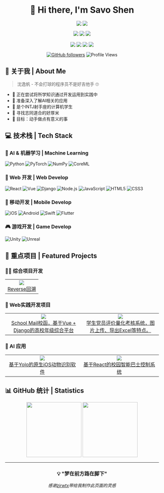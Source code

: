 <!--
**Savo-Shen/Savo-Shen** is a ✨ _special_ ✨ repository because its `README.md` (this file) appears on your GitHub profile.

Here are some ideas to get you started:

- 🔭 I’m currently working on ...
- 🌱 I’m currently learning ...
- 👯 I’m looking to collaborate on ...
- 🤔 I’m looking for help with ...
- 💬 Ask me about ...
- 📫 How to reach me: ...
- 😄 Pronouns: ...
- ⚡ Fun fact: ...
-->

<div align="center">
  
# 🌟 Hi there, I'm Savo Shen 

![](https://img.shields.io/badge/I'm-Computer_Enthusiast-BE2EDD)
![](https://img.shields.io/badge/Also-Apple_Fans-20B2AA)

<p>

  <a href="https://shenyifan.home.blog"><img src="https://img.shields.io/badge/个人网站-ffffff?style=for-the-badge&logo=sitecore&logoColor=black"/></a>
  <a href="mailto:savo_shen@qq.com"><img src="https://img.shields.io/badge/Email-ffffff?style=for-the-badge&logo=gmail&logoColor=black"/></a>
  <a href="https://github.com/Savo-Shen"><img src="https://img.shields.io/badge/GitHub-ffffff?style=for-the-badge&logo=github&logoColor=black"/></a>
  <br/>  
  <a href="https://blog.csdn.net/qq_44625137?spm=1010.2135.3001.5343"><img src="https://img.shields.io/badge/csdn-ffffff?style=for-the-badge&logo=csdn&logoColor=e34d2c"/></a>
  <a href="https://juejin.cn/user/1322079456069548"><img src="https://img.shields.io/badge/掘金-ffffff?style=for-the-badge&logo=juejin&logoColor=007FFF"/></a>
  <a href="https://www.zhihu.com/people/chen-yi-fan-81-3"><img src="https://img.shields.io/badge/知乎-ffffff?style=for-the-badge&logo=zhihu&logoColor=0084FF"/></a>
  <a href="https://www.xiaohongshu.com/user/profile/59abfaff5e87e7365d12de82"><img src="https://img.shields.io/badge/小红书-ffffff?style=for-the-badge&logo=xiaohongshu&logoColor=FF2442"/></a>
  <br/>
  
</p>

[![GitHub followers](https://img.shields.io/github/followers/Savo-Shen?style=social)](https://github.com/Savo-Shen)
![Profile Views](https://komarev.com/ghpvc/?username=Savo-Shen&color=blueviolet)

</div>

## 🎯 关于我 | About Me 

> 沈逸帆 - 不会打球的程序员不是好吉他手 🙄

- 🔭 正在尝试将所学知识通过开发运用到实践中
- 🚀 准备深入了解AI相关的应用
- 🌱 是个INTJ射手座的计算机学生
- 👬 寻找志同道合的好厚米
- 🎯 目标：动手做点有意义的事

## 💻 技术栈 | Tech Stack

<!-- https://shields.io/badges/static-badge -->

### 🤖 AI & 机器学习 | Machine Learning
![Python](https://img.shields.io/badge/Python-3776AB?style=for-the-badge&logo=python&logoColor=ffd343)
![PyTorch](https://img.shields.io/badge/PyTorch-EE4C2C?style=for-the-badge&logo=pytorch&logoColor=white)
![NumPy](https://img.shields.io/badge/NumPy-013243?style=for-the-badge&logo=numpy&logoColor=white)
![CoreML](https://img.shields.io/badge/CoreML-0066CC?style=for-the-badge&logo=coreml&logoColor=white)

### 🎨 Web 开发 | Web Develop
![React](https://img.shields.io/badge/React-20232A?style=for-the-badge&logo=react&logoColor=61DAFB)
![Vue](https://img.shields.io/badge/Vue.js-696969?style=for-the-badge&logo=vuedotjs&logoColor=339933)
![Django](https://img.shields.io/badge/Django-0C4B33?style=for-the-badge&logo=django&logoColor=white)
![Node.js](https://img.shields.io/badge/Node.js-417E38?style=for-the-badge&logo=nodedotjs&logoColor=white)
![JavaScript](https://img.shields.io/badge/JavaScript-F7DF1E?style=for-the-badge&logo=javascript&logoColor=black)
![HTML5](https://img.shields.io/badge/HTML5-E34F26?style=for-the-badge&logo=html5&logoColor=white)
![CSS3](https://img.shields.io/badge/CSS3-1572B6?style=for-the-badge&logo=css3&logoColor=white)

### 📱 移动开发 | Mobile Develop
![iOS](https://img.shields.io/badge/iOS-333?style=for-the-badge&logo=apple&logoColor=white)
![Android](https://img.shields.io/badge/Android-092A39?style=for-the-badge&logo=android&logoColor=C6FF00)
![Swift](https://img.shields.io/badge/Swift-F05138.svg?style=for-the-badge&logo=swift&logoColor=ffffff)
![Flutter](https://img.shields.io/badge/flutter-white?style=for-the-badge&logo=flutter&logoColor=54C2F5)

### 🎮 游戏开发 | Game Develop
![Unity](https://img.shields.io/badge/Unity-white?style=for-the-badge&logo=Unity&logoColor=black)
![Unreal](https://img.shields.io/badge/Unreal_Engine-black?style=for-the-badge&logo=unrealengine&logoColor=white)
<!--
### 🛠️ 开发工具
![Git](https://img.shields.io/badge/Git-F05032?style=for-the-badge&logo=git&logoColor=white)
![Docker](https://img.shields.io/badge/Docker-2496ED?style=for-the-badge&logo=docker&logoColor=white)
-->


## 🚀 重点项目 | Featured Projects

### 🧑‍💻 综合项目开发
<table>
  <tr>
    <td align="center">
      <a href="https://github.com/Savo-Shen/Animal-Recognition">
        <img src="https://img.shields.io/badge/Swift-F5F5F7?style=flat-square&logo=swift&logoColor=F05138"/>
        <br />Reverse回溯
      </a>
    </td>
  </tr>
</table>

### 🤖 Web实践开发项目
<table>
  <tr>
    <td align="center">
      <a href="https://github.com/Savo-Shen/School_Mail">
        <img src="https://img.shields.io/badge/Vue.Js-696969?style=flat-square&logo=vuedotjs&logoColor=339933"/>
        <br />School Mail校函，基于Vue + Django的高校年级综合平台
      </a>
    </td>
<!--     <td align="center">
      <a href="https://github.com/Savo-Shen/cool-car-frontend">
        <img src="https://img.shields.io/badge/React-20232A?style=flat-square&logo=react&logoColor=61DAFB"/>
        <br />基于React的校园智能巴士控制系统
      </a>
    </td> -->
    <td align="center">
      <a href="https://github.com/Savo-Shen/Party-Member-Management-System">
        <img src="https://img.shields.io/badge/Vue.Js-696969?style=flat-square&logo=vuedotjs&logoColor=339933"/>
        <br />学生党员评价量化考核系统，图片上传、导出Excel等特点。
      </a>
    </td>
  </tr>
</table>

### 🎯 AI 应用
<table>
  <tr>
    <td align="center">
      <a href="https://github.com/Savo-Shen/Animal-Recognition">
        <img src="https://img.shields.io/badge/iOS-F5F5F7?style=flat-square&logo=ios&logoColor=black"/>
        <br />基于Yolo的原生iOS动物识别软件
      </a>
    </td>
    <td align="center">
      <a href="https://github.com/Savo-Shen/cool-car-frontend">
        <img src="https://img.shields.io/badge/YOLO-F5F5F7?style=flat-square&logo=yolo&logoColor=111F68"/>
        <br />基于React的校园智能巴士控制系统
      </a>
    </td>
  </tr>
</table>

## 📊 GitHub 统计 | Statistics

<div align="center">
  <img height="180em" src="https://github-readme-stats.vercel.app/api?username=Savo-Shen&show_icons=true&theme=ambient_gradient&include_all_commits=true&count_private=true"/>
  
  <img height="180em" src="https://github-readme-stats.vercel.app/api/top-langs/?username=Savo-Shen&layout=compact&langs_count=8&theme=ambient_gradient"/>
</div>

---

<div align="center">
  
### 💡 "梦在前方路在脚下"

*感谢[zjrwtx](https://github.com/zjrwtx)带给我制作此页面的灵感*

</div>
